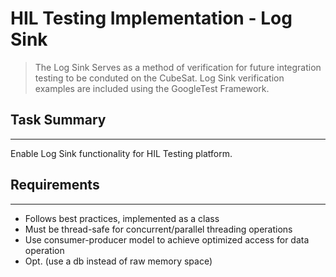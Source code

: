 # HIL Testing Implementation - Log Sink

> The Log Sink Serves as a method of verification for future integration testing to be conduted on the CubeSat. Log Sink verification examples are included using the GoogleTest Framework.

## Task Summary

 ---

 Enable Log Sink functionality for HIL Testing platform.

 ## Requirements

 ---

 - Follows best practices, implemented as a class
 - Must be thread-safe for concurrent/parallel threading operations
 - Use consumer-producer model to achieve optimized access for data operation
 - Opt. (use a db instead of raw memory space)
